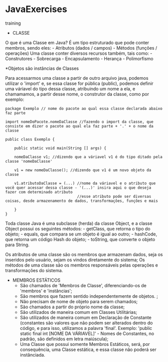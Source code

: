 # JavaExercises
training 

* CLASSE 

O que é uma Classe em Java?
	É um tipo estruturado que pode conter membros, sendo eles:
		- Atributos (dados / campos)
		- Métodos (funções / operações)
	Uma classe conter diversos recursos também, tais como:
		- Construtores
		- Sobrecarga
		- Encapsulamento
		- Herança
		- Polimorfismo

*Objetos são instâncias de Classes

Para acessarmos uma classe a partir de outro arquivo java, podemos utilizar o 'import' e, se essa classe for pública (public), podemos definir uma váriavel do tipo dessa classe, atribuindo um nome a ela, e chamamamos, a partir desse nome, o construtor da classe, como por exemplo:

	package Exemplo // nome do pacote ao qual essa classe declarada abaixo faz parte
	
	import nomeDoPacote.nomeDaClasse //fazendo o import da classe, que consiste em dizer o pacote ao qual ela faz parte + '.' + o nome da classe

	public class Exemplo {

		public static void main(String [] args) {
		
		nomeDaClasse v1; //dizendo que a váriavel v1 é do tipo ditado pela classe 'nomeDaClasse'
		
		v1 = new nomeDaClasse(); //dizendo que v1 é um novo objeto da classe 
		
		v1.atributoDaClasse = (...) //nome da váriavel e o atributo que você quer acessar dessa classe - '(...)' insira aqui o que deseja fazer com determinado atributo
									//esse atributo pode ser diversas coisas, desde armazenamento de dados, transformações, funções e mais
		
		}
	}
	
Toda classe Java é uma subclasse (herda) da classe Object, e a classe Object possui os seguintes métodos:
	- getClass, que retorna o tipo do objeto;
	- equals, que compara se um objeto é igual ao outro;
	- hashCode, que retorna um código Hash do objeto;
	- toString, que converte o objeto para String.

Os atributos de uma classe são os membros que armazenam dados, seja os inseridos pelo usuário, sejam os vindos diretamente do sistema;
Os métodos de uma classe são os membros responsáveis pelas operações e transformações do sistema.


* MEMBROS ESTÁTICOS
	- São chamados de 'Membros de Classe', diferenciando-os de 'membros' e 'instâncias';
	- São membros que fazem sentido independentemente de objetos. ;
	- Não precisam de nome de objeto para serem chamados;
	- São chamados a partir do próprio nome da classe;
	- Sâo utilizados de maneira comum em Classes Utilitárias;
	- Sâo utilizados de maneira comum em Declaração de Constante (constantes são valores que não podem ser alterados dentro do código, e para isso, utilizamos a palavra 'final'. Exemplo: 'public static final int [NOME DA VÁRIAVEL]' - Nomes de Constantes, no padrão, são definidos em letra maiúscula);
	- Uma Classe que possui somente Membros Estáticos, será, por consequência, uma Classe estática, e essa classe não poderá ser instânciada.